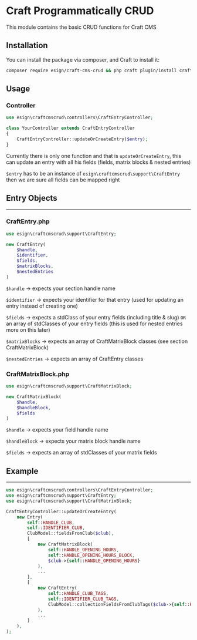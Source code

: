 # Craft Programmatically CRUD

This module contains the basic CRUD functions for Craft CMS

## Installation

You can install the package via composer, and Craft to install it:

```bash
composer require esign/craft-cms-crud && php craft plugin/install craft-cms-crud 
```

## Usage

### Controller

```php
use esign\craftcmscrud\controllers\CraftEntryController;

class YourController extends CraftEntryController
{
    CraftEntryController::updateOrCreateEntry($entry);
}
```

Currently there is only one function and that is `updateOrCreateEntry`, this can update an entry with all his fields (fields, matrix blocks & nested entries)

`$entry` has to be an instance of `esign\craftcmscrud\support\CraftEntry` then we are sure all fields can be mapped right

## Entry Objects
---

###  **CraftEntry.php**
```php
use esign\craftcmscrud\support\CraftEntry;

new CraftEntry(
    $handle, 
    $identifier, 
    $fields, 
    $matrixBlocks, 
    $nestedEntries
)
```

`$handle` -> expects your section handle name

`$identifier` -> expects your identifier for that entry (used for updating an entry instead of creating one)

`$fields` -> expects a stdClass of your entry fields (including title & slug) `OR` an array of stdClasses of your entry fields (this is used for nested entries more on this later)

`$matrixBlocks` -> expects an array of CraftMatrixBlock classes (see section CraftMatrixBlock)

`$nestedEntries` -> expects an array of CraftEntry classes



### **CraftMatrixBlock.php**
```php
use esign\craftcmscrud\support\CraftMatrixBlock;

new CraftMatrixBlock(
    $handle, 
    $handleBlock, 
    $fields
)
```

`$handle` -> expects your field handle name

`$handleBlock` -> expects your matrix block handle name

`$fields` -> expects an array of stdClasses of your matrix fields


## Example
---
```php
use esign\craftcmscrud\controllers\CraftEntryController;
use esign\craftcmscrud\support\CraftEntry;
use esign\craftcmscrud\support\CraftMatrixBlock;

CraftEntryController::updateOrCreateEntry(
    new Entry(
        self::HANDLE_CLUB,
        self::IDENTIFIER_CLUB,
        ClubModel::fieldsFromClub($club),
        [
            new CraftMatrixBlock(
                self::HANDLE_OPENING_HOURS,
                self::HANDLE_OPENING_HOURS_BLOCK,
                $club->{self::HANDLE_OPENING_HOURS}
            ),
            ...
        ],
        [
            new CraftEntry(
                self::HANDLE_CLUB_TAGS,
                self::IDENTIFIER_CLUB_TAGS,
                ClubModel::collectionFieldsFromClubTags($club->{self::HANDLE_CLUB_TAGS})
            ),
            ...
        ]
    ),
);
```
